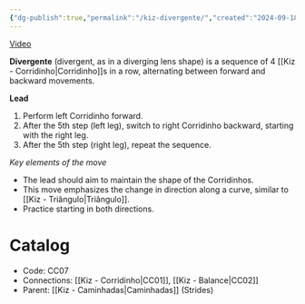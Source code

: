 ```yaml
---
{"dg-publish":true,"permalink":"/kiz-divergente/","created":"2024-09-18T17:58:20.960-04:00","updated":"2024-11-20T23:12:41.007-05:00"}
---
```



[Video](https://youtu.be/rx1vkVVQL2c)

**Divergente** (divergent, as in a diverging lens shape) is a sequence of 4 [[Kiz - Corridinho\|Corridinho]]s in a row, alternating between forward and backward movements.

**Lead**
1. Perform left Corridinho forward.
2. After the 5th step (left leg), switch to right Corridinho backward, starting with the right leg.
3. After the 5th step (right leg), repeat the sequence.

*Key elements of the move*
- The lead should aim to maintain the shape of the Corridinhos.
- This move emphasizes the change in direction along a curve, similar to [[Kiz - Triângulo\|Triângulo]].
- Practice starting in both directions.

# Catalog

- Code: CC07
- Connections: [[Kiz - Corridinho\|CC01]], [[Kiz - Balance\|CC02]]
- Parent: [[Kiz - Caminhadas\|Caminhadas]] (Strides)
